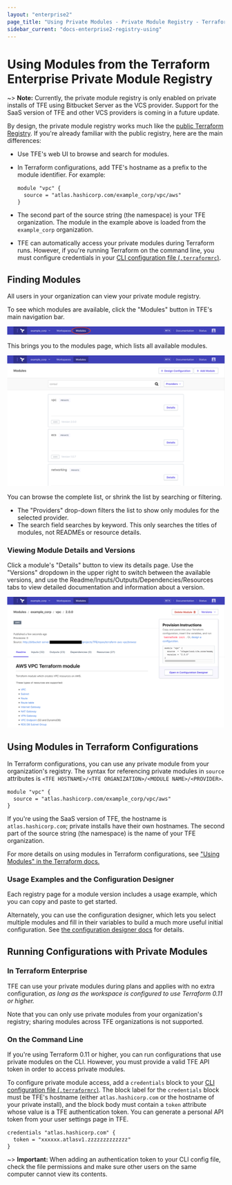 ```yaml
---
layout: "enterprise2"
page_title: "Using Private Modules - Private Module Registry - Terraform Enterprise Beta"
sidebar_current: "docs-enterprise2-registry-using"
---
```


# Using Modules from the Terraform Enterprise Private Module Registry

~> **Note:** Currently, the private module registry is only enabled on private installs of TFE using Bitbucket Server as the VCS provider. Support for the SaaS version of TFE and other VCS providers is coming in a future update.

By design, the private module registry works much like the [public Terraform Registry](/docs/registry/index.html). If you're already familiar with the public registry, here are the main differences:

- Use TFE's web UI to browse and search for modules.
- In Terraform configurations, add TFE's hostname as a prefix to the module identifier. For example:

    ```hcl
    module "vpc" {
      source = "atlas.hashicorp.com/example_corp/vpc/aws"
    }
    ```
- The second part of the source string (the namespace) is your TFE organization. The module in the example above is loaded from the `example_corp` organization.
- TFE can automatically access your private modules during Terraform runs. However, if you're running Terraform on the command line, you must configure credentials in your [CLI configuration file (`.terraformrc`)](/docs/commands/cli-config.html).

## Finding Modules

All users in your organization can view your private module registry.

To see which modules are available, click the "Modules" button in TFE's main navigation bar.

![TFE screenshot: Navigation bar with modules button highlighted](./images/using-modules-button.png)

This brings you to the modules page, which lists all available modules.

![TFE screenshot: the list of available modules](./images/using-modules-list.png)

You can browse the complete list, or shrink the list by searching or filtering.

- The "Providers" drop-down filters the list to show only modules for the selected provider.
- The search field searches by keyword. This only searches the titles of modules, not READMEs or resource details.

### Viewing Module Details and Versions

Click a module's "Details" button to view its details page. Use the "Versions" dropdown in the upper right to switch between the available versions, and use the Readme/Inputs/Outputs/Dependencies/Resources tabs to view detailed documentation and information about a version.

![TFE screenshot: a module details page](./images/publish-module-details.png)

## Using Modules in Terraform Configurations

In Terraform configurations, you can use any private module from your organization's registry. The syntax for referencing private modules in `source` attributes is `<TFE HOSTNAME>/<TFE ORGANIZATION>/<MODULE NAME>/<PROVIDER>`.

```hcl
module "vpc" {
  source = "atlas.hashicorp.com/example_corp/vpc/aws"
}
```

If you're using the SaaS version of TFE, the hostname is `atlas.hashicorp.com`; private installs have their own hostnames. The second part of the source string (the namespace) is the name of your TFE organization.

For more details on using modules in Terraform configurations, see ["Using Modules" in the Terraform docs.](/docs/modules/usage.html)

### Usage Examples and the Configuration Designer

Each registry page for a module version includes a usage example, which you can copy and paste to get started.

Alternately, you can use the configuration designer, which lets you select multiple modules and fill in their variables to build a much more useful initial configuration. See [the configuration designer docs](./design.html) for details.

## Running Configurations with Private Modules

### In Terraform Enterprise

TFE can use your private modules during plans and applies with no extra configuration, _as long as the workspace is configured to use Terraform 0.11 or higher._

Note that you can only use private modules from your organization's registry; sharing modules across TFE organizations is not supported.

### On the Command Line

If you're using Terraform 0.11 or higher, you can run configurations that use private modules on the CLI. However, you must provide a valid TFE API token in order to access private modules.

To configure private module access, add a `credentials` block to your [CLI configuration file (`.terraformrc`)](/docs/commands/cli-config.html). The block label for the `credentials` block must be TFE's hostname (either `atlas.hashicorp.com` or the hostname of your private install), and the block body must contain a `token` attribute whose value is a TFE authentication token. You can generate a personal API token from your user settings page in TFE.

``` hcl
credentials "atlas.hashicorp.com" {
  token = "xxxxxx.atlasv1.zzzzzzzzzzzzz"
}
```

~> **Important:** When adding an authentication token to your CLI config file, check the file permissions and make sure other users on the same computer cannot view its contents.

